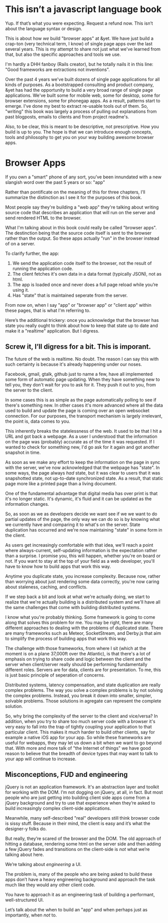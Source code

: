# This isn’t a javascript language book

Yup. If that’s what you were expecting. Request a refund now. This isn’t about the language syntax or design. 

This is about how *we* build "browser apps" at &yet. We have just build a crap-ton (very technical term, I know) of single page apps over the last several years. This is my attempt to share not just what we've learned from that, but also the specific approaches and tools we use.

I'm hardly a DHH fanboy (Rails creator), but he totally nails it in this line: "Good frameworks are extractions not inventions".

Over the past 4 years we've built dozens of single page applications for all kinds of purposes. As a bootstrapped consulting and product company, &yet has had the opportunity to build a very broad range of single page applications. We've built some for mobile web, some for desktop, some for browser extensions, some for phonegap apps. As a result, patterns start to emerge. I've done my best to extract re-usable tools out of them. So, "writing" this book was largely a process of pulling out explanations from past blogposts, emails to clients and from project readme's.

Also, to be clear, this is meant to be descriptive, not prescriptive. How you build is up to you. The hope is that we can introduce enough concepts, tools and philosophy to get you on your way building awesome browser apps.

# Browser Apps

If you own a "smart" phone of any sort, you’ve been innundated with a new slangish word over the past 5 years or so: "app"

Rather than pontificate on the meaning of this for three chapters, I’ll summarize the distinction as I see it for the purposes of this book. 

Most people say they're building a "web app" they're talking about writing source code that describes an application that will run on the server and send rendered HTML to the browser.

What I'm talking about in this book could really be called "browser apps". The destinction being that the source code itself is sent to the browser rather than the output. So these apps actually "run" in the browser instead of on a server.

To clarify further, the app:

1. We send the application code itself to the browser, not the result of running the application code.
1. The client fetches it's own data in a data format (typically JSON), not as html.
1. The app is loaded once and never does a full page reload while you’re using it.
1. Has "state" that is maintained seperate from the server.

From now on, when I say "app" or "browser app" or "client app" within these pages, that is what I'm referring to.

Here’s the additional trickery: once you acknowledge that the browser has state you really ought to think about how to keep that state up to date and make it a "realtime" application. But I digress. 

## Screw it, I’ll digress for a bit. This is imporant.

The future of the web is realtime. No doubt. The reason I can say this with such certainty is because it's already happening under our noses.

Facebook, gmail, gtalk, github just to name a few, have all implemented some form of automatic page updating. When they have something new to tell you, they don't wait for you to ask for it. They push it out to you, from the server to the client.

In some cases this is as simple as the page automatically polling to see if there's something new. In other cases it's more advanced where all the data used to build and update the page is coming over an open websocket connection. For our purposes, the transport mechanism is largely irrelevant, the point is, data comes to you.

This inherently breaks the statelessness of the web. It used to be that I hit a URL and got back a webpage. As a user I understood that the information on the page was (probably) accurate as of the time it was requested. If I wanted to check for something new, I'd go ask for it again and got another snapshot in time.

As soon as we make any effort to keep the information on the page in sync with the server, we've now acknowledged that the webpage has "state". In some ways, the page always *had* state, but it was clear to users that it was snapshotted state, not up-to-date synchronized state. As a result, that static page more like a printed page than a living document.

One of the fundamental advantage that digital media has over print is that it's no longer static. It's dynamic, it's fluid and it can be updated as the information changes. 

So, as soon as we as developers decide we want see if we we want to do partial updates of the page, the only way we can do so is by knowing what we currently have and comparing it to what's on the server. State duplication has occurred and we're now maintaining "state" in some form in the client.

As users get increasingly comfortable with that idea, we'll reach a point where always-current, self-updating information is the expectation rather than a surprise. I promise you, this will happen, whether you're on board or not. If you want to stay at the top of your field as a web developer, you'll have to know how to build apps that work this way.

Anytime you duplicate state, you increase complexity. Because now, rather than worrying about just rendering some data correctly, you're now caring about staleness, caching, and conflicts.

If we step back a bit and look at what we're actually doing, we start to realize that we're actually building is a distributed system and we'll have all the same challenges that come with building distributed systems.

I know what you're probably thinking. Some framework is going to come along that solves this problem for me. You may be right, there are many different approaches to dealing with the problems of duplicated state. There are many frameworks such as Meteor, SocketStream, and Derby.js that aim to simplify the process of building apps that work this way.

The challenge with those frameworks, from where I sit (which at the moment is on a plane 37,000ft over the Atlantic), is that there's a lot of emphasis on trying to share code and logic between the client and the server when client/server really should be performing fundamentally different roles. Servers are for data, clients are for presentation. To me, this is just basic principle of seperation of concerns.

Distributed systems, latency compensation, and state duplication are really complex problems. The way you solve a complex problems is by not solving the complex problems. Instead, you break it down into smaller, simpler, solvable problems. Those solutions in agregate can represent the complete solution. 

So, why bring the complexity of the server to the client and vice/versa? In addition, when you try to share too much server code with a browser it's very easy to fall into the trap of tightly coupling your application to that particular client. This makes it much harder to build other clients, say for example a native iOS app for your app. So while these frameworks are useful for webapps, they may let us down a bit when we want to go beyond that. With more and more talk of "the Internet of things" we have good reason to believe that the breadth of device types that may want to talk to your app will continue to increase.


## Misconceptions, FUD and engineering

jQuery is not an application framework. It's an abstraction layer and toolkit for working with the DOM. I’m not dogging on jQuery, at all, in fact. But most people who are just getting into building client side apps come from a jQuery background and try to use that experience when they’re asked to build increasingly complex client-side applications.

Meanwhile, many self-described "real" developers still think browser code is sissy stuff. Because in their mind, the client is easy and it’s what the designer-y folks do.

But really, they’re scared of the browser and the DOM. The old approach of hitting a database, rendering some html on the server side and then adding a few jQuery fades and transitions on the client-side is *not* what we’re talking about here. 

We’re talking about *engineering* a UI.

The problem is, many of the people who are being asked to build these apps don’t have a heavy engineering background and approach the task much like they would any other client code. 

You have to approach it as an engineering task of building a performant, well-structured UI.

Let’s talk about the when to build an "app" and when perhaps just as importantly, when *not* to.
